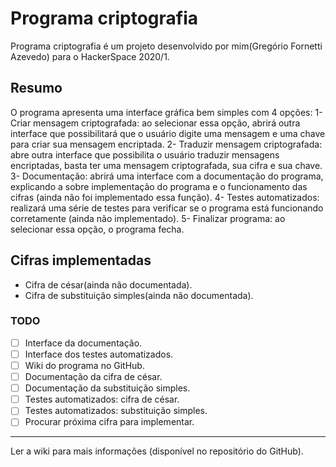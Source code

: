 # Programa criptografia
  Programa criptografia é um projeto desenvolvido por mim(Gregório Fornetti Azevedo) para o HackerSpace 2020/1.
  ## Resumo
  O programa apresenta uma interface gráfica bem simples com 4 opções:
  1- Criar mensagem criptografada: ao selecionar essa opção, abrirá outra interface que possibilitará que o usuário digite uma mensagem e uma chave para criar sua mensagem encriptada.
  2- Traduzir mensagem criptografada: abre outra interface que possibilita o usuário traduzir mensagens encriptadas, basta ter uma mensagem criptografada, sua cifra e sua chave.
  3- Documentação: abrirá uma interface com a documentação do programa, explicando a sobre implementação do programa e o funcionamento das cifras (ainda não foi implementado essa função).
  4- Testes automatizados: realizará uma série de testes para verificar se o programa está funcionando corretamente (ainda não implementado).
  5- Finalizar programa: ao selecionar essa opção, o programa fecha.
  ## Cifras implementadas
  * Cifra de césar(ainda não documentada).
  * Cifra de substituição simples(ainda não documentada).
  ### TODO
  - [ ] Interface da documentação.
  - [ ] Interface dos testes automatizados.
  - [ ] Wiki do programa no GitHub.
  - [ ] Documentação da cifra de césar.
  - [ ] Documentação da substituição simples.
  - [ ] Testes automatizados: cifra de césar.
  - [ ] Testes automatizados: substituição simples.
  - [ ] Procurar próxima cifra para implementar.
  ***
  Ler a wiki para mais informações (disponível no repositório do GitHub).
